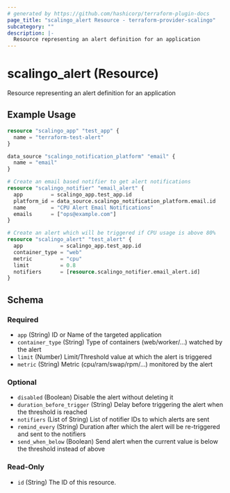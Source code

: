 ```yaml
---
# generated by https://github.com/hashicorp/terraform-plugin-docs
page_title: "scalingo_alert Resource - terraform-provider-scalingo"
subcategory: ""
description: |-
  Resource representing an alert definition for an application
---
```


# scalingo_alert (Resource)

Resource representing an alert definition for an application

## Example Usage

```terraform
resource "scalingo_app" "test_app" {
  name = "terraform-test-alert"
}

data_source "scalingo_notification_platform" "email" {
  name = "email"
}

# Create an email based notifier to get alert notifications
resource "scalingo_notifier" "email_alert" {
  app         = scalingo_app.test_app.id
  platform_id = data_source.scalingo_notification_platform.email.id
  name        = "CPU Alert Email Notifications"
  emails      = ["ops@example.com"]
}

# Create an alert which will be triggered if CPU usage is above 80%
resource "scalingo_alert" "test_alert" {
  app            = scalingo_app.test_app.id
  container_type = "web"
  metric         = "cpu"
  limit          = 0.8
  notifiers      = [resource.scalingo_notifier.email_alert.id]
}
```

<!-- schema generated by tfplugindocs -->
## Schema

### Required

- `app` (String) ID or Name of the targeted application
- `container_type` (String) Type of containers (web/worker/...) watched by the alert
- `limit` (Number) Limit/Threshold value at which the alert is triggered
- `metric` (String) Metric (cpu/ram/swap/rpm/...) monitored by the alert

### Optional

- `disabled` (Boolean) Disable the alert without deleting it
- `duration_before_trigger` (String) Delay before triggering the alert when the threshold is reached
- `notifiers` (List of String) List of notifier IDs to which alerts are sent
- `remind_every` (String) Duration after which the alert will be re-triggered and sent to the notifiers
- `send_when_below` (Boolean) Send alert when the current value is below the threshold instead of above

### Read-Only

- `id` (String) The ID of this resource.


